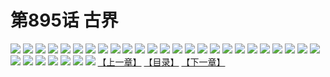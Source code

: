 # 第895话 古界
![](https://mhpic.xiaomingtaiji.net/comic/D/斗破苍穹/第895话F0_319002/1.jpg-zymk.middle.webp)
![](https://mhpic.xiaomingtaiji.net/comic/D/斗破苍穹/第895话F0_319002/2.jpg-zymk.middle.webp)
![](https://mhpic.xiaomingtaiji.net/comic/D/斗破苍穹/第895话F0_319002/3.jpg-zymk.middle.webp)
![](https://mhpic.xiaomingtaiji.net/comic/D/斗破苍穹/第895话F0_319002/4.jpg-zymk.middle.webp)
![](https://mhpic.xiaomingtaiji.net/comic/D/斗破苍穹/第895话F0_319002/5.jpg-zymk.middle.webp)
![](https://mhpic.xiaomingtaiji.net/comic/D/斗破苍穹/第895话F0_319002/6.jpg-zymk.middle.webp)
![](https://mhpic.xiaomingtaiji.net/comic/D/斗破苍穹/第895话F0_319002/7.jpg-zymk.middle.webp)
![](https://mhpic.xiaomingtaiji.net/comic/D/斗破苍穹/第895话F0_319002/8.jpg-zymk.middle.webp)
![](https://mhpic.xiaomingtaiji.net/comic/D/斗破苍穹/第895话F0_319002/9.jpg-zymk.middle.webp)
![](https://mhpic.xiaomingtaiji.net/comic/D/斗破苍穹/第895话F0_319002/10.jpg-zymk.middle.webp)
![](https://mhpic.xiaomingtaiji.net/comic/D/斗破苍穹/第895话F0_319002/11.jpg-zymk.middle.webp)
![](https://mhpic.xiaomingtaiji.net/comic/D/斗破苍穹/第895话F0_319002/12.jpg-zymk.middle.webp)
![](https://mhpic.xiaomingtaiji.net/comic/D/斗破苍穹/第895话F0_319002/13.jpg-zymk.middle.webp)
![](https://mhpic.xiaomingtaiji.net/comic/D/斗破苍穹/第895话F0_319002/14.jpg-zymk.middle.webp)
![](https://mhpic.xiaomingtaiji.net/comic/D/斗破苍穹/第895话F0_319002/15.jpg-zymk.middle.webp)
![](https://mhpic.xiaomingtaiji.net/comic/D/斗破苍穹/第895话F0_319002/16.jpg-zymk.middle.webp)
![](https://mhpic.xiaomingtaiji.net/comic/D/斗破苍穹/第895话F0_319002/17.jpg-zymk.middle.webp)
![](https://mhpic.xiaomingtaiji.net/comic/D/斗破苍穹/第895话F0_319002/18.jpg-zymk.middle.webp)
![](https://mhpic.xiaomingtaiji.net/comic/D/斗破苍穹/第895话F0_319002/19.jpg-zymk.middle.webp)
![](https://mhpic.xiaomingtaiji.net/comic/D/斗破苍穹/第895话F0_319002/20.jpg-zymk.middle.webp)
![](https://mhpic.xiaomingtaiji.net/comic/D/斗破苍穹/第895话F0_319002/21.jpg-zymk.middle.webp)
![](https://mhpic.xiaomingtaiji.net/comic/D/斗破苍穹/第895话F0_319002/22.jpg-zymk.middle.webp)
![](https://mhpic.xiaomingtaiji.net/comic/D/斗破苍穹/第895话F0_319002/23.jpg-zymk.middle.webp)
![](https://mhpic.xiaomingtaiji.net/comic/D/斗破苍穹/第895话F0_319002/24.jpg-zymk.middle.webp)
![](https://mhpic.xiaomingtaiji.net/comic/D/斗破苍穹/第895话F0_319002/25.jpg-zymk.middle.webp)
![](https://mhpic.xiaomingtaiji.net/comic/D/斗破苍穹/第895话F0_319002/26.jpg-zymk.middle.webp)
![](https://mhpic.xiaomingtaiji.net/comic/D/斗破苍穹/第895话F0_319002/27.jpg-zymk.middle.webp)
![](https://mhpic.xiaomingtaiji.net/comic/D/斗破苍穹/第895话F0_319002/28.jpg-zymk.middle.webp)
![](https://mhpic.xiaomingtaiji.net/comic/D/斗破苍穹/第895话F0_319002/29.jpg-zymk.middle.webp)
![](https://mhpic.xiaomingtaiji.net/comic/D/斗破苍穹/第895话F0_319002/30.jpg-zymk.middle.webp)
![](https://mhpic.xiaomingtaiji.net/comic/D/斗破苍穹/第895话F0_319002/31.jpg-zymk.middle.webp)
![](https://mhpic.xiaomingtaiji.net/comic/D/斗破苍穹/第895话F0_319002/32.jpg-zymk.middle.webp)
[【上一章】](./898.md)
[【目录】](./README.md)
[【下一章】](./900.md)
